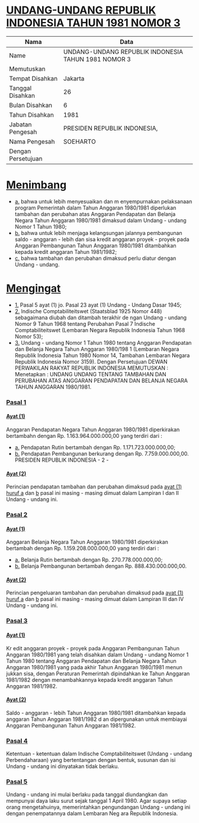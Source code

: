 # [UNDANG-UNDANG REPUBLIK INDONESIA TAHUN 1981 NOMOR 3](http://example.org/legal/document/uu/1981/3)

| Nama | Data |
| ------ | ----- |
|Name|UNDANG-UNDANG REPUBLIK INDONESIA TAHUN 1981 NOMOR 3|
|Memutuskan||
|Tempat Disahkan|Jakarta|
|Tanggal Disahkan|26|
|Bulan Disahkan|6|
|Tahun Disahkan|1981|
|Jabatan Pengesah|PRESIDEN REPUBLIK INDONESIA,|
|Nama Pengesah|SOEHARTO|
|Dengan Persetujuan||
# [Menimbang](http://example.org/legal/document/uu/1981/3/menimbang)

* [a.](http://example.org/legal/document/uu/1981/3/menimbang/point/a) bahwa untuk lebih menyesuaikan dan m enyempurnakan pelaksanaan program Pemerintah dalam Tahun Anggaran 1980/1981 diperlukan tambahan dan perubahan atas Anggaran Pendapatan dan Belanja Negara Tahun Anggaran 1980/1981 dimaksud dalam Undang - undang Nomor 1 Tahun 1980;
* [b.](http://example.org/legal/document/uu/1981/3/menimbang/point/b) bahwa untuk lebih menjaga kelangsungan jalannya pembangunan saldo - anggaran - lebih dan sisa kredit anggaran proyek - proyek pada Anggaran Pembangunan Tahun Anggaran 1980/1981 ditambahkan kepada kredit anggaran Tahun 1981/1982;
* [c.](http://example.org/legal/document/uu/1981/3/menimbang/point/c) bahwa tambahan dan perubahan dimaksud perlu diatur dengan Undang - undang.
# [Mengingat](http://example.org/legal/document/uu/1981/3/mengingat)

* [1.](http://example.org/legal/document/uu/1981/3/mengingat/point/0001) Pasal 5 ayat (1) jo. Pasal 23 ayat (1) Undang - Undang Dasar 1945;
* [2.](http://example.org/legal/document/uu/1981/3/mengingat/point/0002) lndische Comptabiliteitswet (Staatsblad 1925 Nomor 448) sebagaimana diubah dan ditambah terakhir de ngan Undang - undang Nomor 9 Tahun 1968 tentang Perubahan Pasal 7 Indische Comptabiliteitswet (Lembaran Negara Republik Indonesia Tahun 1968 Nomor 53);
* [3.](http://example.org/legal/document/uu/1981/3/mengingat/point/0003) Undang - undang Nomor 1 Tahun 1980 tentang Anggaran Pendapatan dan Belanja Negara Tahun Anggaran 1980/198 1 (Lembaran Negara Republik Indonesia Tahun 1980 Nomor 14, Tambahan Lembaran Negara Republik Indonesia Nomor 3159). Dengan Persetujuan DEWAN PERWAKILAN RAKYAT REPUBLIK INDONESIA MEMUTUSKAN : Menetapkan : UNDANG UNDANG TENTANG TAMBAHAN DAN PERUBAHAN ATAS ANGGARAN PENDAPATAN DAN BELANJA NEGARA TAHUN ANGGARAN 1980/1981.

### [Pasal 1](http://example.org/legal/document/uu/1981/3/pasal/0001)

#### [Ayat (1)](http://example.org/legal/document/uu/1981/3/pasal/0001/version/19810626/ayat/0001)
Anggaran Pendapatan Negara Tahun Anggaran 1980/1981 diperkirakan bertambahn dengan Rp. 1.163.964.000.000,00 yang terdiri dari :
* [a.](http://example.org/legal/document/uu/1981/3/pasal/0001/version/19810626/ayat/0001/point/a) Pendapatan Rutin bertambah dengan Rp. 1.171.723.000.000,00;
* [b.](http://example.org/legal/document/uu/1981/3/pasal/0001/version/19810626/ayat/0001/point/b) Pendapatan Pembangunan berkurang dengan Rp. 7.759.000.000,00. PRESIDEN REPUBLIK INDONESIA - 2 -

#### [Ayat (2)](http://example.org/legal/document/uu/1981/3/pasal/0001/version/19810626/ayat/0002)
Perincian pendapatan tambahan dan perubahan dimaksud pada [ayat (1)](http://example.org/legal/document/uu/1981/3/pasal/0001/version/19810626/ayat/0001) [huruf a](http://example.org/legal/document/uu/1981/3/pasal/0001/version/19810626/point/a) dan [b](http://example.org/legal/document/uu/1981/3/pasal/0001/version/19810626/ayat/0001/point/b) pasal ini masing - masing dimuat dalam Lampiran I dan II Undang - undang ini.


### [Pasal 2](http://example.org/legal/document/uu/1981/3/pasal/0002)

#### [Ayat (1)](http://example.org/legal/document/uu/1981/3/pasal/0002/version/19810626/ayat/0001)
Anggaran Belanja Negara Tahun Anggaran 1980/1981 diperkirakan bertambah dengan Rp. 1.159.208.000.000,00 yang terdiri dari :
* [a.](http://example.org/legal/document/uu/1981/3/pasal/0002/version/19810626/ayat/0001/point/a) Belanja Rutin bertambah dengan Rp. 270.778.000.000,00;
* [b.](http://example.org/legal/document/uu/1981/3/pasal/0002/version/19810626/ayat/0001/point/b) Belanja Pembangunan bertambah dengan Rp. 888.430.000.000,00.

#### [Ayat (2)](http://example.org/legal/document/uu/1981/3/pasal/0002/version/19810626/ayat/0002)
Perincian pengeluaran tambahan dan perubahan dimaksud pada [ayat (1)](http://example.org/legal/document/uu/1981/3/pasal/0002/version/19810626/ayat/0001) [huruf a](http://example.org/legal/document/uu/1981/3/pasal/0002/version/19810626/point/a) dan [b](http://example.org/legal/document/uu/1981/3/pasal/0002/version/19810626/ayat/0001/point/b) pasal ini masing - masing dimuat dalam Lampiran III dan IV Undang - undang ini.


### [Pasal 3](http://example.org/legal/document/uu/1981/3/pasal/0003)

#### [Ayat (1)](http://example.org/legal/document/uu/1981/3/pasal/0003/version/19810626/ayat/0001)
Kr edit anggaran proyek - proyek pada Anggaran Pembangunan Tahun Anggaran 1980/1981 yang telah disahkan dalam Undang - undang Nomor 1 Tahun 1980 tentang Anggaran Pendapatan dan Belanja Negara Tahun Anggaran 1980/1981 yang pada akhir Tahun Anggaran 1980/1981 menun jukkan sisa, dengan Peraturan Pemerintah dipindahkan ke Tahun Anggaran 1981/1982 dengan menambahkannya kepada kredit anggaran Tahun Anggaran 1981/1982.

#### [Ayat (2)](http://example.org/legal/document/uu/1981/3/pasal/0003/version/19810626/ayat/0002)
Saldo - anggaran - lebih Tahun Anggaran 1980/1981 ditambahkan kepada anggaran Tahun Anggaran 1981/1982 d an dipergunakan untuk membiayai Anggaran Pembangunan Tahun Anggaran 1981/1982.


### [Pasal 4](http://example.org/legal/document/uu/1981/3/pasal/0004)
Ketentuan - ketentuan dalam Indische Comptabiliteitswet (Undang - undang Perbendaharaan) yang bertentangan dengan bentuk, susunan dan isi Undang - undang ini dinyatakan tidak berlaku.


### [Pasal 5](http://example.org/legal/document/uu/1981/3/pasal/0005)
Undang - undang ini mulai berlaku pada tanggal diundangkan dan mempunyai daya laku surut sejak tanggal 1 April 1980. Agar supaya setiap orang mengetahuinya, memerintahkan pengundangan Undang - undang ini dengan penempatannya dalam Lembaran Neg ara Republik Indonesia.
